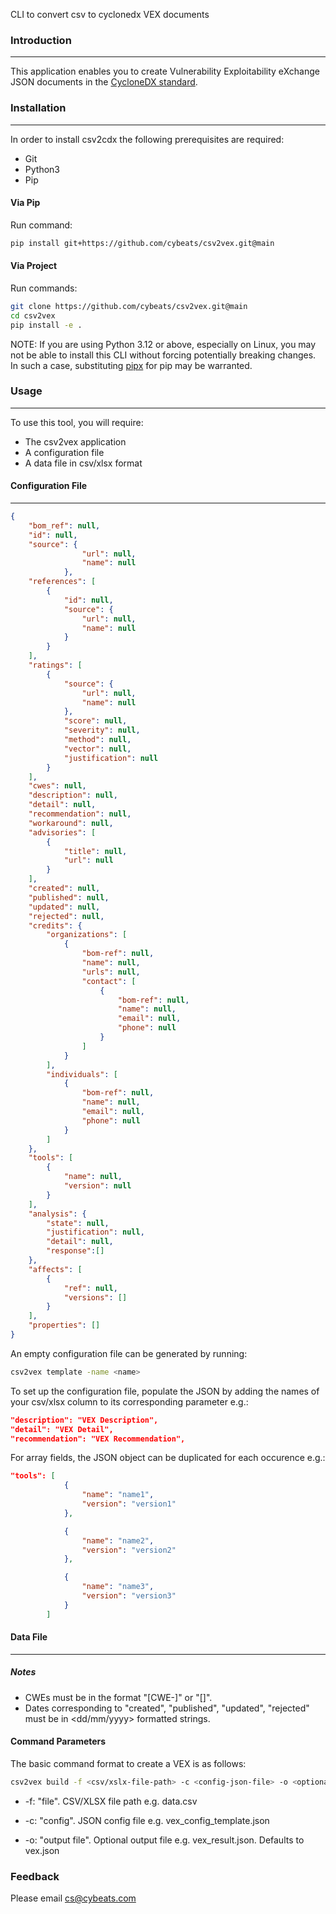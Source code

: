 CLI to convert csv to cyclonedx VEX documents

### Introduction

---

This application enables you to create Vulnerability Exploitability eXchange JSON documents in the [CycloneDX standard](https://cyclonedx.org/docs/1.5/json/).


### Installation

---

In order to install csv2cdx the following prerequisites are required:

* Git
* Python3
* Pip


#### Via Pip

Run command:

```bash
pip install git+https://github.com/cybeats/csv2vex.git@main
```

#### Via Project

Run commands:

```bash
git clone https://github.com/cybeats/csv2vex.git@main
cd csv2vex
pip install -e .
```

NOTE: If you are using Python 3.12 or above, especially on Linux, you may not be able to install this CLI without forcing potentially breaking changes. In such a case, substituting [pipx](https://github.com/pypa/pipx) for pip may be warranted.


### Usage
---

To use this tool, you will require:

* The csv2vex application
* A configuration file
* A data file in csv/xlsx format

#### Configuration File
---

```json
{
    "bom_ref": null,
    "id": null,
    "source": {
                "url": null,
                "name": null
            },
    "references": [
        {
            "id": null,
            "source": {
                "url": null,
                "name": null
            }
        }
    ],
    "ratings": [
        {
            "source": {
                "url": null,
                "name": null
            },
            "score": null,
            "severity": null,
            "method": null,
            "vector": null,
            "justification": null
        }
    ],
    "cwes": null,
    "description": null,
    "detail": null,
    "recommendation": null,
    "workaround": null,
    "advisories": [
        {
            "title": null,
            "url": null
        }
    ],
    "created": null,
    "published": null,
    "updated": null,
    "rejected": null,
    "credits": {
        "organizations": [
            {
                "bom-ref": null,
                "name": null,
                "urls": null,
                "contact": [
                    {
                        "bom-ref": null,
                        "name": null,
                        "email": null,
                        "phone": null
                    }
                ]
            }
        ],
        "individuals": [
            {
                "bom-ref": null,
                "name": null,
                "email": null,
                "phone": null
            }
        ]
    },
    "tools": [
        {
            "name": null,
            "version": null
        }
    ],
    "analysis": {
        "state": null,
        "justification": null,
        "detail": null,
        "response":[]
    },
    "affects": [
        {
            "ref": null,
            "versions": []
        }
    ],
    "properties": []
}
```


An empty configuration file can be generated by running:

```bash
csv2vex template -name <name>
```

To set up the configuration file, populate the JSON by adding the names of your csv/xlsx column to its corresponding parameter e.g.:

```json
"description": "VEX Description",
"detail": "VEX Detail",
"recommendation": "VEX Recommendation",
```

For array fields, the JSON object can be duplicated for each occurence e.g.:

```json
"tools": [
            {
                "name": "name1",
                "version": "version1"
            },

            {
                "name": "name2",
                "version": "version2"
            },

            {
                "name": "name3",
                "version": "version3"
            }
        ]
```

#### Data File
---
##### Notes

* CWEs must be in the format "[CWE-<integer>]" or "[<integer>]".
* Dates corresponding to "created", "published", "updated", "rejected" must be in <dd/mm/yyyy> formatted strings.

#### Command Parameters

The basic command format to create a VEX is as follows:

```bash
csv2vex build -f <csv/xslx-file-path> -c <config-json-file> -o <optional-output-filename>
```

* -f: "file". CSV/XLSX file path e.g. data.csv

* -c: "config". JSON config file e.g. vex_config_template.json

* -o: "output file". Optional output file e.g. vex_result.json. Defaults to vex.json

### Feedback
Please email cs@cybeats.com 




